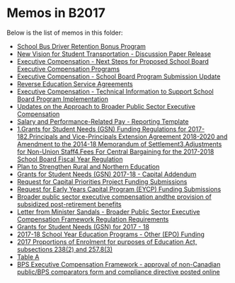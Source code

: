 # Memos in B2017

Below is the list of memos in this folder:

- [School Bus Driver Retention Bonus Program](./B16_EN.pdf)
- [New Vision for Student Transportation - Discussion Paper Release](./B15_EN.pdf)
- [Executive Compensation - Next Steps for Proposed School Board Executive Compensation Programs](./B14_EN.pdf)
- [Executive Compensation - School Board Program Submission Update](./B13_EN.pdf)
- [Reverse Education Service Agreements](./B12_EN.PDF)
- [Executive Compensation - Technical Information to Support School Board Program Implementation](./B11_EN.pdf)
- [Updates on the Approach to Broader Public Sector Executive Compensation](./B11_Attach_EN.pdf)
- [Salary and Performance-Related Pay - Reporting Template](./B11_Attach%20EN%202.pdf)
- [1.Grants for Student Needs (GSN) Funding Regulations for 2017-182.Principals and Vice-Principals Extension Agreement 2018-2020 and Amendment to the 2014-18 Memorandum of Settlement3.Adjustments for Non-Union Staff4.Fees For Central Bargaining for the 2017-2018 School Board Fiscal Year Regulation](./B10_EN.PDF)
- [Plan to Strengthen Rural and Northern Education](./B09_EN.pdf)
- [Grants for Student Needs (GSN) 2017-18 - Capital Addendum](./B08_EN.pdf)
- [Request for Capital Priorities Project Funding Submissions](./B07_EN.pdf)
- [Request for Early Years Capital Program (EYCP) Funding Submissions](./B06_EN.pdf)
- [Broader public sector executive compensation andthe provision of subsidized post-retirement benefits](./B05_EN.pdf)
- [Letter from Minister Sandals - Broader Public Sector Executive Compensation Framework Regulation Requirements](./B05_attach_EN.pdf)
- [Grants for Student Needs (GSN) for 2017 - 18](./B04_EN.pdf)
- [2017-18 School Year Education Programs - Other (EPO) Funding](./B03_EN.pdf)
- [2017 Proportions of Enrolment for purposes of Education Act, subsections 238(2) and 257.8(3)](./B02_EN.pdf)
- [Table A](./B02_Attach_EN.pdf)
- [BPS Executive Compensation Framework - approval of non-Canadian public/BPS comparators form and compliance directive posted online](./B%2001_EN_AODA.pdf)
